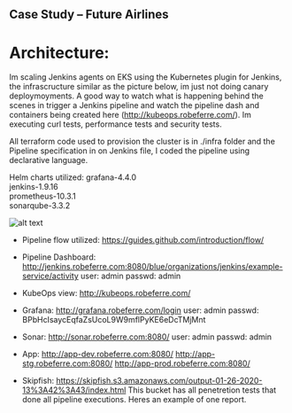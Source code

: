 ## Case Study – Future Airlines

# Architecture: 

   Im scaling Jenkins agents on EKS using the Kubernetes plugin for Jenkins, the infrascructure similar as the picture below, im just not doing canary deploymoyments. A good way to watch what is happening behind the scenes in trigger a Jenkins pipeline and watch the pipeline dash and containers being created here (http://kubeops.robeferre.com/). Im executing curl tests, performance tests and security tests.
   
   All terraform code used to provision the cluster is in ./infra folder and the Pipeline specification in on Jenkins file, I coded the pipeline using declarative language.
   
   Helm charts utilized:
      grafana-4.4.0       
      jenkins-1.9.16   	        
      prometheus-10.3.1	    
      sonarqube-3.3.2  	

![alt text](https://cloud.google.com/solutions/images/jenkins-cd-container-engine.svg)

* Pipeline flow utilized:
  https://guides.github.com/introduction/flow/

* Pipeline Dashboard:
  http://jenkins.robeferre.com:8080/blue/organizations/jenkins/example-service/activity
  user: admin
  passwd: admin

* KubeOps view:
  http://kubeops.robeferre.com/

* Grafana:
  http://grafana.robeferre.com/login
  user: admin
  passwd: BPbHcIsaycEqfaZsUcoL9W9mflPyKE6eDcTMjMnt

* Sonar:
  http://sonar.robeferre.com:8080/
  user: admin
  passwd: admin

* App:
  http://app-dev.robeferre.com:8080/
  http://app-stg.robeferre.com:8080/
  http://app-prod.robeferre.com:8080/

* Skipfish:
  https://skipfish.s3.amazonaws.com/output-01-26-2020-13%3A42%3A43/index.html
  This bucket has all penetretion tests that done all pipeline executions. Heres an example of one report.

